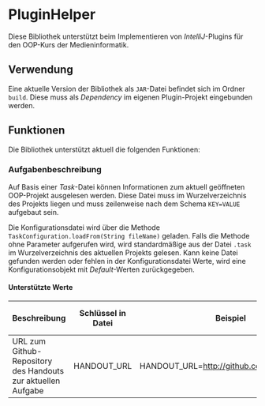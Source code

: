 # PluginHelper

Diese Bibliothek unterstützt beim Implementieren von *IntelliJ*-Plugins für den OOP-Kurs der Medieninformatik.

## Verwendung

Eine aktuelle Version der Bibliothek als `JAR`-Datei befindet sich im Ordner `build`. Diese muss als *Dependency* im eigenen Plugin-Projekt eingebunden werden.

## Funktionen

Die Bibliothek unterstützt aktuell die folgenden Funktionen:

### Aufgabenbeschreibung

Auf Basis einer *Task*-Datei können Informationen zum aktuell geöffneten OOP-Projekt ausgelesen werden. Diese Datei muss im Wurzelverzeichnis des Projekts liegen und muss zeilenweise nach dem Schema `KEY=VALUE` aufgebaut sein. 

Die Konfigurationsdatei wird über die Methode `TaskConfiguration.loadFrom(String fileName)` geladen. Falls die Methode ohne Parameter aufgerufen wird, wird standardmäßige aus der Datei `.task` im Wurzelverzeichnis des aktuellen Projekts gelesen. Kann keine Datei gefunden werden oder fehlen in der Konfigurationsdatei Werte, wird eine Konfigurationsobjekt mit *Default*-Werten zurückgegeben.

#### Unterstützte Werte

| Beschreibung | Schlüssel in Datei | Beispiel | Default-Wert | Getter-Methode in TaskConfiguration |
|--------------|--------------------|----------|--------------|-------------------------------------|
| URL zum Github-Repository des Handouts zur aktuellen Aufgabe| HANDOUT_URL        | HANDOUT_URL=http://github.com/OOP/Handout | https://github.com/esolneman/OOP-Helper-Handout-Template | `String getHandoutURL()` | 

 
